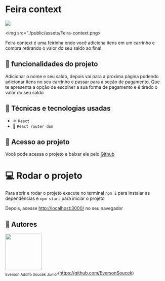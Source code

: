 # Feira context

<img src="https://img.shields.io/badge/Status-Completo-green">

<img src="./public/assets/Feira-context.png>

Feira context é uma feirinha onde você adiciona itens em um carrinho e compra retirando o valor do seu saldo ao final.

## :hammer: funcionalidades do projeto

Adicionar o nome e seu saldo, depois vai para a proxima página podendo adicionar itens no seu carrinho e passar para a seção de pagamento.
Que te apresenta a opção de escolher a sua forma de pagamento e é tirado o valor do seu saldo

## :wrench: Técnicas e tecnologias usadas

- ⚛️ `React`
- 📡 `React router dom`

## :file_folder: Acesso ao projeto

Você pode acessa o projeto e baixar ele pelo <a href="https://github.com/EversonSoucek/Feira-ReactContext">Github</a>


# :computer: Rodar o projeto
 
Para abrir e rodar o projeto execute no terminal `npm i` para instalar as dependências e `npm start` para iniciar o projeto

Depois, acesse <a href="http://localhost:3000/">http://localhost:3000/</a> no seu navegador

## :pencil: Autores

<img src='https://avatars.githubusercontent.com/u/105561519?v=4' width=115><br><sub>Everson Adolfo Soucek Junior</sub>(https://github.com/EversonSoucek)